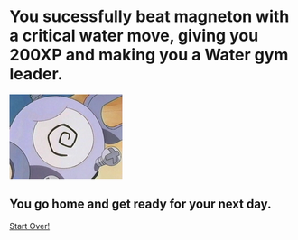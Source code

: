 # You sucessfully beat magneton with a critical water move, giving you 200XP and making you a Water gym leader.
![Magneton](https://raw.githubusercontent.com/weijiej2964/Pokemon-Adventure/main/img/Magneton-faint.png)
## You go home and get ready for your next day.

[Start Over!](start.md)